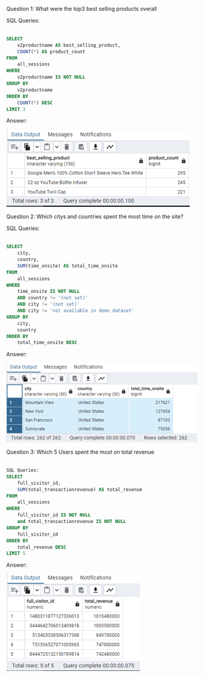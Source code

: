 Question 1: What were the top3 best selling products overall

SQL Queries:
```SQL

SELECT
    v2productname AS best_selling_product,
    COUNT(*) AS product_count
FROM
    all_sessions
WHERE
    v2productname IS NOT NULL
GROUP BY
    v2productname
ORDER BY
    COUNT(*) DESC
LIMIT 3
```
Answer:



![alt text](Images/my_questions1.PNG)

Question 2: Which citys and countries spent the most time on the site?

SQL Queries:   
```SQL

SELECT
    city,
    country,
    SUM(time_onsite) AS total_time_onsite
FROM
    all_sessions
WHERE
	time_onsite IS NOT NULL
    AND country != '(not set)'
    AND city != '(not set)'
    AND city != 'not available in demo dataset'
GROUP BY
    city,
    country
ORDER BY
    total_time_onsite DESC
```


Answer:



![alt text](Images/my_questions2.PNG)



Question 3: Which 5 Users spent the most on total revenue
```SQL

SQL Queries:
SELECT
    full_visitor_id,
    SUM(total_transactionrevenue) AS total_revenue
FROM
    all_sessions
WHERE
    full_visitor_id IS NOT NULL
	and total_transactionrevenue IS NOT NULL
GROUP BY
    full_visitor_id
ORDER BY
    total_revenue DESC
LIMIT 5
```

Answer:




![alt text](Images/my_questions3.PNG)

